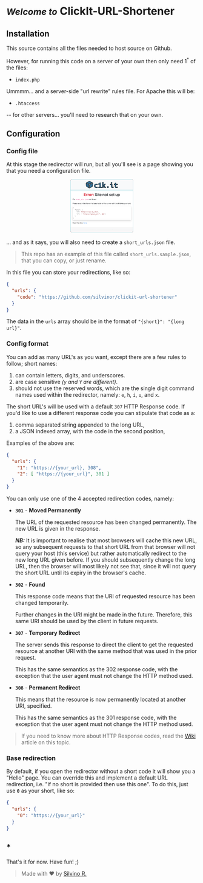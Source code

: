 # *<small>Welcome to</small>* ClickIt-URL-Shortener

## Installation

This source contains all the files needed to host source on Github.

However, for running this code on a server of your own then only need 1<sup>*</sup> of the files:

- `index.php`

Ummmm... and a server-side "url rewrite" rules file.  For Apache this will be:

- `.htaccess`

-- for other servers... you'll need to research that on your own.


## Configuration

### Config file

At this stage the redirector will run, but all you'll see is a page showing you that you need a configuration file.

<center><img src="assets/img/tut-01.png" width="33%" height="33%"></center>

... and as it says, you will also need to create a `short_urls.json` file.

> This repo has an example of this file called `short_urls.sample.json`, that you can copy, or just rename.

In this file you can store your redirections, like so:

```json
{
  "urls": {
    "code": "https://github.com/silvinor/clickit-url-shortener"
  }
}
```

The data in the `urls` array should be in the format of `"{short}": "{long url}"`.

### Config format

You can add as many URL's as you want, except there are a few rules to follow; short names:

1. can contain letters, digits, and underscores.
2. are case sensitive *(`y` and `Y` are different)*.
3. should not use the reserved words, which are the single digit command names used within the redirector, namely: `e`, `h`, `i`, `u`, and `x`.

The short URL's will be used with a default `307` HTTP Response code.  If you'd like to use a different response code you can stipulate that code as a:
1. comma separated string appended to the long URL,
2. a JSON indexed array, with the code in the second position,

Examples of the above are:

```json
{
  "urls": {
    "1": "https://{your_url}, 308",
    "2": [ "https://{your_url}", 301 ]
  }
}
```

You can only use one of the 4 accepted redirection codes, namely:

- **`301`** - **Moved Permanently**

    The URL of the requested resource has been changed permanently. The new URL is given in the response.

    ***NB:*** It is important to realise that most browsers will cache this new URL, so any subsequent requests to that short URL from that browser will not query your host (this service) but rather automatically redirect to the new long URL given before. If you should subsequently change the long URL, then the browser will most likely not see that, since it will not query the short URL until its expiry in the browser's cache.

- **`302`** - **Found**

    This response code means that the URI of requested resource has been changed temporarily.

    Further changes in the URI might be made in the future. Therefore, this same URI should be used by the client in future requests.

- **`307`** - **Temporary Redirect**

    The server sends this response to direct the client to get the requested resource at another URI with the same method that was used in the prior request.

    This has the same semantics as the 302 response code, with the exception that the user agent must not change the HTTP method used.

- **`308`** - **Permanent Redirect**

    This means that the resource is now permanently located at another URI, specified.

    This has the same semantics as the 301 response code, with the exception that the user agent must not change the HTTP method used.

> If you need to know more about HTTP Response codes, read the [Wiki](https://en.wikipedia.org/wiki/List_of_HTTP_status_codes#3xx_redirection) article on this topic.

### Base redirection

By default, if you open the redirector without a short code it will show you a "Hello" page.  You can override this and implement a default URL redirection, i.e. "if no short is provided then use this one".  To do this, just use **`0`** as your short, like so:

```json
{
  "urls": {
    "0": "https://{your_url}"
  }
}
```


## *

That's it for now.  Have fun!  ;)

> Made with &#x2665; by [Silvino R.](https://github.com/silvinor)
